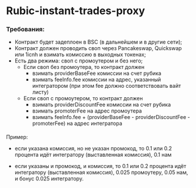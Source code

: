 # Rubic-instant-trades-proxy

### Требования:

- Контракт будет задеплоен в BSC (в дальнейшем и в другие сети);
- Контракт должен проводить своп через Pancakeswap, Quickswap или 1icnh и взимать комиссию в выходных токенах;
- Есть два режима: своп с промоутером и без него;
  - Если своп без промоутера, то контракт должен 
    - взимать providerBaseFee комиссии на счет рубика
    - взимать feeInfo.fee комиссии на адрес, указанный интегратором (при этом fee должно соответствовать вайт листу)
  - Если своп с промоутером, то контракт должен
      - взимать providerDiscountFee комиссии на счет рубика
      - взимать promoterFee на адрес промоутера
      - взимать feeInfo.fee + (providerBaseFee - providerDiscountFee - promoterFee) на адрес интегратора


####
Пример:
- если указана комиссия, но не указан промокод, то 0.1 или 0.2  процента идёт интегратору (выставленная комиссия), 0.1 нам

- если указаны и промокод, и комиссия, то 0.1 или 0.2 процента идёт интегратору (выставленная комиссия), 0.025 промоутеру, 0.05 нам, и бонус 0.025 интегратору.

